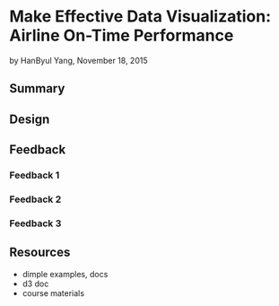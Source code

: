 Make Effective Data Visualization: Airline On-Time Performance
========================================================
by HanByul Yang, November 18, 2015

## Summary ##

## Design ##

## Feedback ##
### Feedback 1 ###
### Feedback 2 ###
### Feedback 3 ###

## Resources ##
- dimple examples, docs
- d3 doc
- course materials